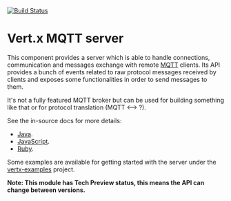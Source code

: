 [![Build Status](https://vertx.ci.cloudbees.com/buildStatus/icon?job=vert.x3-mqtt-server)](https://vertx.ci.cloudbees.com/view/vert.x-3/job/vert.x3-mqtt-server/)

# Vert.x MQTT server

This component provides a server which is able to handle connections, communication and messages exchange with remote [MQTT](http://mqtt.org/) clients. Its API provides a bunch of events related to raw protocol messages received by clients and exposes some functionalities in order to send messages to them.

It's not a fully featured MQTT broker but can be used for building something like that or for protocol translation (MQTT <--> ?).

See the in-source docs for more details:
- [Java](src/main/asciidoc/java/index.adoc).
- [JavaScript](src/main/asciidoc/js/index.adoc).
- [Ruby](src/main/asciidoc/ruby/index.adoc).

Some examples are available for getting started with the server under the [vertx-examples](https://github.com/vert-x3/vertx-examples/tree/master/mqtt-server-examples) project.

**Note: This module has Tech Preview status, this means the API can change between versions.**
